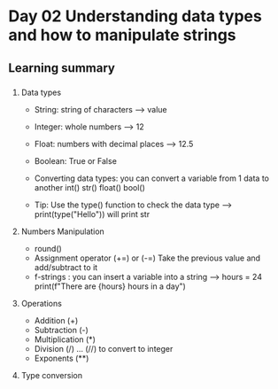 # **Day 02 Understanding data types and how to manipulate strings**

## Learning summary

###
1. Data types

    - String: string of characters --> value
    - Integer: whole numbers --> 12
    - Float: numbers with decimal places --> 12.5
    - Boolean: True or False

    - Converting data types: you can convert a variable from 1 data to another int() str() float() bool()
    - Tip: Use the type() function to check the data type --> print(type("Hello")) will print str

2. Numbers Manipulation
   
    - round()
    - Assignment operator (+=) or (-=) Take the previous value and add/subtract to it
    - f-strings : you can insert a variable into a string --> 
        hours = 24
        print(f"There are {hours} hours in a day")

3. Operations

    - Addition (+)
    - Subtraction (-)
    - Multiplication (*)
    - Division (/) ... (//) to convert to integer
    - Exponents (**)
    
4. Type conversion
